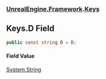 ### [UnrealEngine.Framework](./UnrealEngine-Framework.md 'UnrealEngine.Framework').[Keys](./Keys.md 'UnrealEngine.Framework.Keys')
## Keys.D Field
  
```csharp
public const string D = D;
```
#### Field Value
[System.String](https://docs.microsoft.com/en-us/dotnet/api/System.String 'System.String')  
